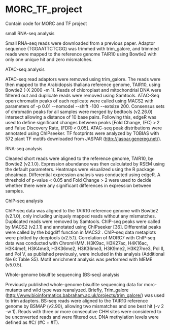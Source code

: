 # MORC_TF_project
Contain code for MORC and TF project

small RNA-seq analysis 

Small RNA-seq reads were downloaded from a previous paper. Adaptor sequence (TGGAATTCTCGG) was trimmed with trim_galore, and trimmed reads were mapped to the reference genome TAIR10 using Bowtie2 with only one unique hit and zero mismatches.

ATAC-seq analysis

ATAC-seq read adaptors were removed using trim_galore. The reads were then mapped to the Arabidopsis thaliana reference genome, TAIR10, using Bowtie2 (-X 2000 -m 1). Reads of chloroplast and mitochondrial DNA were filtered out and duplicate reads were removed using Samtools. ATAC-Seq open chromatin peaks of each replicate were called using MACS2 with parameters of -p 0.01 --nomodel --shift -100 --extsize 200. Consensus sets of chromatin peaks for all samples were merged by bedtools (v2.26.0) intersect allowing a distance of 10 base pairs. Following this, edgeR was used to define significant changes between peaks [Fold Change, (FC) > 2 and False Discovery Rate, (FDR) < 0.05]. ATAC-seq peak distributions were annotated using ChIPseeker. TF footprints were analyzed by TOBIAS with 572 plant TF motifs downloaded from JASPAR (http://jaspar.genereg.net/).

RNA-seq analysis

Cleaned short reads were aligned to the reference genome, TAIR10, by Bowtie2 (v2.1.0). Expression abundance was then calculated by RSEM using the default parameters. Heatmaps were visualized using the R package pheatmap. Differential expression analysis was conducted using edgeR. A threshold of p-value < 0.05 and Fold Change > 2 were used to decide whether there were any significant differences in expression between samples. 

ChIP-seq analysis

ChIP-seq data was aligned to the TAIR10 reference genome with Bowtie2 (v2.1.0), only including uniquely mapped reads without any mismatches. Duplicated reads were removed by Samtools. ChIP-seq peaks were called by MACS2 (v2.1.1) and annotated using ChIPseeker [36]. Differential peaks were called by the bdgdiff function in MACS2 . ChIP-seq data metaplots were plotted by deeptools (v2.5.1). Correlation of MORC7 with ChIP-seq data was conducted with ChromHMM. H3K9ac, H3K27ac, H4K16ac, H3K4me1, H3K4me3, H3K36me2, H3K36me3, H3K9me2, H3K27me3, Pol II, and Pol V, as published previously, were included in this analysis (Additional file 6: Table S5). Motif enrichment analysis was performed with MEME (v5.0.5).

Whole-genome bisulfite sequencing (BS-seq) analysis

Previously published whole-genome bisulfite sequencing data for morc-mutants and wild type was reanalyzed. Briefly, Trim_galore (http://www.bioinformatics.babraham.ac.uk/projects/trim_galore/) was used to trim adapters. BS-seq reads were aligned to the TAIR10 reference genome by BSMAP (v2.90), allowing two mismatches and one best hit (-v 2 -w 1). Reads with three or more consecutive CHH sites were considered to be unconverted reads and were filtered out. DNA methylation levels were defined as #C/ (#C + #T).
